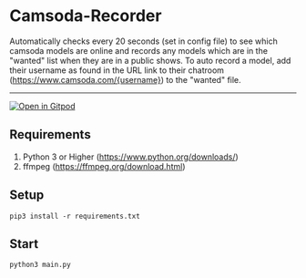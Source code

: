 # Camsoda-Recorder
Automatically checks every 20 seconds (set in config file) to see which camsoda models are online and records any models which are in the "wanted" list when they are in a public shows. To auto record a model, add their username as found in the URL link to their chatroom (https://www.camsoda.com/{username}) to the "wanted" file.

---

[![Open in Gitpod](https://gitpod.io/button/open-in-gitpod.svg)](https://gitpod.io/#https://github.com/fnzeta/Camsoda-Recorder)


## Requirements

1. Python 3 or Higher (https://www.python.org/downloads/)
2. ffmpeg (https://ffmpeg.org/download.html)

## Setup

```shell
pip3 install -r requirements.txt
```

## Start

```shell
python3 main.py
```
